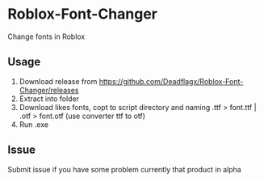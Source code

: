 # Roblox-Font-Changer
Change fonts in Roblox

## Usage
1. Download release from https://github.com/Deadflagx/Roblox-Font-Changer/releases
2. Extract into folder
3. Download likes fonts, copt to script directory and naming .ttf > font.ttf | .otf > font.otf (use converter ttf to otf)
4. Run .exe

## Issue
Submit issue if you have some problem
currently that product in alpha
